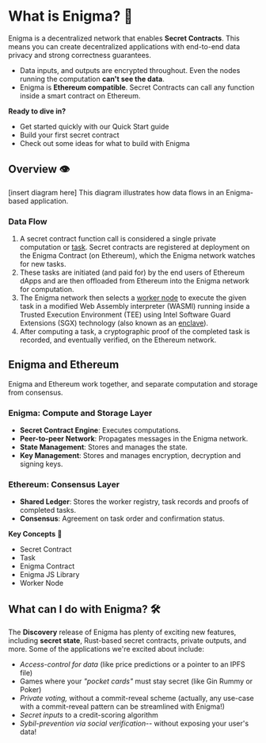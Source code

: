 ﻿# What is Enigma? 🤔
Enigma is a decentralized network that enables **Secret Contracts**. This means you can create decentralized applications with end-to-end data privacy and strong correctness guarantees. 

 - Data inputs, and outputs are encrypted throughout. Even the nodes running the computation **can't see the data**. 
 - Enigma is **Ethereum compatible**. Secret Contracts can call any function inside a smart contract on Ethereum.

**Ready to dive in?**

- Get started quickly with our Quick Start guide
- Build your first secret contract
- Check out some ideas for what to build with Enigma

## Overview 👁️
[insert diagram here]
This diagram illustrates how data flows in an Enigma-based application.

### Data Flow

 1. A secret contract function call is considered a single private computation or [task](http://enigma.co/protocol-discovery/glossary.html#task). Secret contracts are registered at deployment on the Enigma Contract (on Ethereum), which the Enigma network watches for new tasks. 
 2. These tasks are initiated (and paid for) by the end users of Ethereum dApps and are then offloaded from Ethereum into the Enigma network for computation. 
 3. The Enigma network then selects a [worker node](http://enigma.co/protocol-discovery/glossary.html#worker) to execute the given task in a modified Web Assembly interpreter (WASMI) running inside a Trusted Execution Environment (TEE) using Intel Software Guard Extensions (SGX) technology (also known as an [enclave](http://enigma.co/protocol-discovery/glossary.html#enclave)). 
 4. After computing a task, a cryptographic proof of the completed task is recorded, and eventually verified, on the Ethereum network.

## Enigma and Ethereum

Enigma and Ethereum work together, and separate computation and storage from consensus.

### Enigma: Compute and Storage Layer 

 - **Secret Contract Engine**: Executes computations.
 - **Peer-to-peer Network**: Propagates messages in the Enigma network.
 - **State Management**: Stores and manages the state.
 - **Key Management**: Stores and manages encryption, decryption and signing keys.
 

### Ethereum: Consensus Layer 
 -   **Shared Ledger**: Stores the worker registry, task records and proofs of completed tasks.
 - **Consensus**: Agreement on task order and confirmation status.



**Key Concepts** 🤞

 - Secret Contract 
 - Task 
 - Enigma Contract  
 - Enigma JS Library  
 - Worker Node

## What can I do with Enigma? 🛠️
The **Discovery** release of Enigma has plenty of exciting new features, including **secret state**, Rust-based secret contracts, private outputs, and more. Some of the applications we're excited about include:

 - *Access-control for data* (like price predictions or a pointer to an
   IPFS file)
 - Games where your *"pocket cards"* must stay secret (like Gin
   Rummy or Poker)
 -  *Private voting,* without a commit-reveal scheme
   (actually, any use-case with a commit-reveal pattern can be
   streamlined with Enigma!)
 - *Secret inputs* to a credit-scoring algorithm
 - *Sybil-prevention via social verification*-- without exposing your
   user's data!